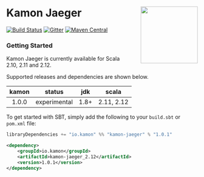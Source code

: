 # Kamon Jaeger <img align="right" src="https://rawgit.com/kamon-io/Kamon/master/kamon-logo.svg" height="150px" style="padding-left: 20px"/> 
[![Build Status](https://travis-ci.org/kamon-io/kamon-jaeger.svg?branch=master)](https://travis-ci.org/kamon-io/kamon-jaeger)
[![Gitter](https://badges.gitter.im/Join%20Chat.svg)](https://gitter.im/kamon-io/Kamon?utm_source=badge&utm_medium=badge&utm_campaign=pr-badge&utm_content=badge)
[![Maven Central](https://maven-badges.herokuapp.com/maven-central/io.kamon/kamon-jaeger_2.12/badge.svg)](https://maven-badges.herokuapp.com/maven-central/io.kamon/kamon-jaeger_2.12)


### Getting Started

Kamon Jaeger is currently available for Scala 2.10, 2.11 and 2.12.

Supported releases and dependencies are shown below.

| kamon  | status | jdk  | scala            
|:------:|:------:|:----:|------------------
|  1.0.0 | experimental | 1.8+ | 2.11, 2.12

To get started with SBT, simply add the following to your `build.sbt` or `pom.xml`
file:

```scala
libraryDependencies += "io.kamon" %% "kamon-jaeger" % "1.0.1"
```

```xml
<dependency>
    <groupId>io.kamon</groupId>
    <artifactId>kamon-jaeger_2.12</artifactId>
    <version>1.0.1</version>
</dependency>
```


